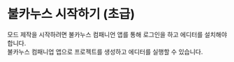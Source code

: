 # 불카누스 시작하기 (초급)

모드 제작을 시작하려면 불카누스 컴패니언 앱를 통해 로그인을 하고 에디터를 설치해야 합니다.  
불카누스 컴패니업 앱으로 프로젝트를 생성하고 에디터를 실행할 수 있습니다.

<toc/>